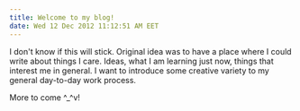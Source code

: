 ```yaml
---
title: Welcome to my blog!
date: Wed 12 Dec 2012 11:12:51 AM EET
---
```


I don't know if this will stick. Original idea was to have a place where I could write about things I care. Ideas, what
I am learning just now, things that interest me in general. I want to introduce some creative variety to my general
day-to-day work process.

More to come ^_^v!
